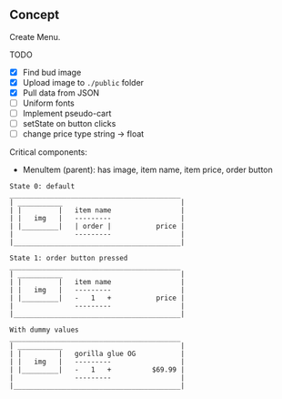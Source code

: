 ## Concept
Create Menu. 

TODO
- [x] Find bud image
- [x] Upload image to `./public` folder
- [x] Pull data from JSON
- [ ] Uniform fonts 
- [ ] Implement pseudo-cart
- [ ] setState on button clicks
- [ ] change price type string -> float

Critical components:
- MenuItem (parent): has image, item name, item price, order button

```
State 0: default
__________________________________________ 
| ___________                             |
| |         |   item name                 |
| |   img   |   ---------                 |
| |_________|   | order |           price |
|               ---------                 |
|_________________________________________|

State 1: order button pressed
__________________________________________ 
| ___________                             |
| |         |   item name                 |
| |   img   |   ---------                 |
| |_________|   -   1   +           price |
|               ---------                 |
|_________________________________________|

With dummy values
__________________________________________ 
| ___________                             |
| |         |   gorilla glue OG           |
| |   img   |   ---------                 |
| |_________|   -   1   +          $69.99 |
|               ---------                 |
|_________________________________________|
```